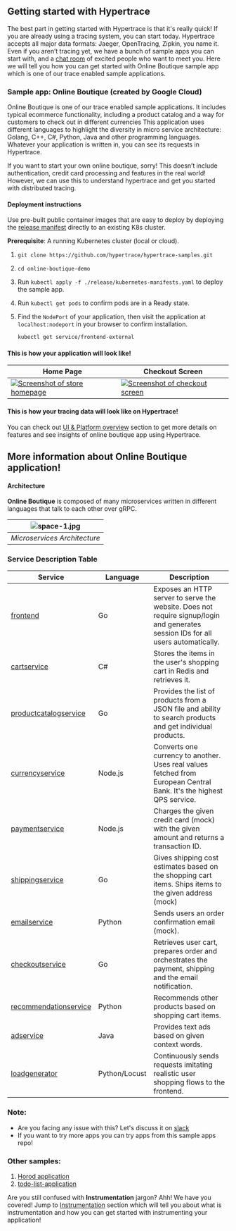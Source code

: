 ## Getting started with Hypertrace
The best part in getting started with Hypertrace is that it's really quick! If you are already using a tracing system, you can start today. Hypertrace accepts all major data formats: Jaeger, OpenTracing, Zipkin, you name it. Even if you aren’t tracing yet, we have a bunch of sample apps you can start with, and a [chat room](https://hypertrace.slack.com) of excited people who want to meet you. Here we will tell you how you can get started with Online Boutique sample app which is one of our trace enabled sample applications.

### Sample app: Online Boutique (created by Google Cloud)

Online Boutique is one of our trace enabled sample applications. It includes typical ecommerce functionality, including a product catalog and a way for customers to check out in different currencies This application uses different languages to highlight the diversity in micro service architecture: Golang, C++, C#, Python, Java and other programming languages. Whatever your application is written in, you can see its requests in Hypertrace.

If you want to start your own online boutique, sorry! This doesn’t include authentication, credit card processing and features in the real world! However, we can use this to understand hypertrace and get you started with distributed tracing. 

#### Deployment instructions

Use pre-built public container images that are easy to deploy by deploying the [release manifest](./release) directly to an existing K8s cluster.

**Prerequisite**: A running Kubernetes cluster (local or cloud).

1. `git clone https://github.com/hypertrace/hypertrace-samples.git`
2. `cd online-boutique-demo`
2. Run `kubectl apply -f ./release/kubernetes-manifests.yaml` to deploy the sample app.
3. Run `kubectl get pods` to confirm pods are in a Ready state.
4. Find the `NodePort` of your application, then visit the application at `localhost:nodeport` in your
   browser to confirm installation. 

   ```sh
   kubectl get service/frontend-external
   ```

#### This is how your application will look like!

| Home Page                                                                                                         | Checkout Screen                                                                                                    |
| ----------------------------------------------------------------------------------------------------------------- | ------------------------------------------------------------------------------------------------------------------ |
| [![Screenshot of store homepage](https://s3.amazonaws.com/fininity.tech/online-boutique-frontend-1-min.png)]() | [![Screenshot of checkout screen](https://s3.amazonaws.com/fininity.tech/DT/online-boutique-frontend-2.png)]() |


#### This is how your tracing data will look like on Hypertrace! 

You can check out [UI & Platform overview](https://hypertrace-docs.netlify.app/docs/platform-ui/) section to get more details on features and see insights of online boutique app using Hypertrace. 

## More information about Online Boutique application!
#### Architecture

**Online Boutique** is composed of many microservices written in different languages that talk to each other over gRPC.

| ![space-1.jpg](https://s3.amazonaws.com/fininity.tech/DT/architecture-diagram.png) | 
|:--:| 
| *Microservices Architecture* |

### Service Description Table

| Service                                              | Language      | Description                                                                                                                       |
| ---------------------------------------------------- | ------------- | --------------------------------------------------------------------------------------------------------------------------------- |
| [frontend](./online-boutique-demo/src/frontend)                           | Go            | Exposes an HTTP server to serve the website. Does not require signup/login and generates session IDs for all users automatically. |
| [cartservice](./online-boutique-demo/src/cartservice)                     | C#            | Stores the items in the user's shopping cart in Redis and retrieves it.                                                           |
| [productcatalogservice](./online-boutique-demo/src/productcatalogservice) | Go            | Provides the list of products from a JSON file and ability to search products and get individual products.                        |
| [currencyservice](./online-boutique-demo/src/currencyservice)             | Node.js       | Converts one currency to another. Uses real values fetched from European Central Bank. It's the highest QPS service. |
| [paymentservice](./online-boutique-demo/src/paymentservice)               | Node.js       | Charges the given credit card (mock) with the given amount and returns a transaction ID.                                     |
| [shippingservice](./online-boutique-demo/src/shippingservice)             | Go            | Gives shipping cost estimates based on the shopping cart items. Ships items to the given address (mock)                                 |
| [emailservice](./online-boutique-demo/src/emailservice)                   | Python        | Sends users an order confirmation email (mock).                                                                                   |
| [checkoutservice](./online-boutique-demo/src/checkoutservice)             | Go            | Retrieves user cart, prepares order and orchestrates the payment, shipping and the email notification.                            |
| [recommendationservice](./online-boutique-demo/src/recommendationservice) | Python        | Recommends other products based on shopping cart items.                                                                      |
| [adservice](./online-boutique-demo/src/adservice)                         | Java          | Provides text ads based on given context words.                                                                                   |
| [loadgenerator](./online-boutique-demo/src/loadgenerator)                 | Python/Locust | Continuously sends requests imitating realistic user shopping flows to the frontend.                                              |




### Note: 
- Are you facing any issue with this? Let's discuss it on [slack](https://hypertrace.slack.com)
- If you want to try more apps you can try apps from this sample apps repo!

### Other samples:
1. [Horod application](/hotrod/README.md)
2. [todo-list-application](/todo-list-application/README.md)



Are you still confused with **Instrumentation** jargon? Ahh! We have you covered! Jump to [Instrumentation](https://hypertrace-docs.netlify.app/docs/getting-started/instrumentation/) section which will tell you about what is instrumentation and how you can get started with instrumenting your application! 